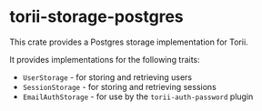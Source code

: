 # torii-storage-postgres

This crate provides a Postgres storage implementation for Torii.

It provides implementations for the following traits:

- `UserStorage` - for storing and retrieving users
- `SessionStorage` - for storing and retrieving sessions
- `EmailAuthStorage` - for use by the `torii-auth-password` plugin
